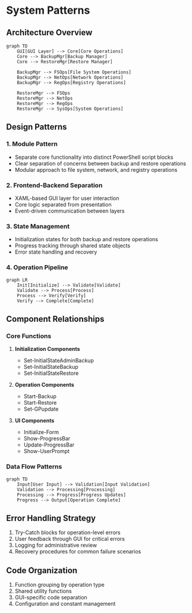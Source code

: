 # System Patterns

## Architecture Overview

```mermaid
graph TD
    GUI[GUI Layer] --> Core[Core Operations]
    Core --> BackupMgr[Backup Manager]
    Core --> RestoreMgr[Restore Manager]
    
    BackupMgr --> FSOps[File System Operations]
    BackupMgr --> NetOps[Network Operations]
    BackupMgr --> RegOps[Registry Operations]
    
    RestoreMgr --> FSOps
    RestoreMgr --> NetOps
    RestoreMgr --> RegOps
    RestoreMgr --> SysOps[System Operations]
```

## Design Patterns

### 1. Module Pattern
- Separate core functionality into distinct PowerShell script blocks
- Clear separation of concerns between backup and restore operations
- Modular approach to file system, network, and registry operations

### 2. Frontend-Backend Separation
- XAML-based GUI layer for user interaction
- Core logic separated from presentation
- Event-driven communication between layers

### 3. State Management
- Initialization states for both backup and restore operations
- Progress tracking through shared state objects
- Error state handling and recovery

### 4. Operation Pipeline
```mermaid
graph LR
    Init[Initialize] --> Validate[Validate]
    Validate --> Process[Process]
    Process --> Verify[Verify]
    Verify --> Complete[Complete]
```

## Component Relationships

### Core Functions
1. **Initialization Components**
   - Set-InitialStateAdminBackup
   - Set-InitialStateBackup
   - Set-InitialStateRestore

2. **Operation Components**
   - Start-Backup
   - Start-Restore
   - Set-GPupdate

3. **UI Components**
   - Initialize-Form
   - Show-ProgressBar
   - Update-ProgressBar
   - Show-UserPrompt

### Data Flow Patterns
```mermaid
graph TD
    Input[User Input] --> Validation[Input Validation]
    Validation --> Processing[Processing]
    Processing --> Progress[Progress Updates]
    Progress --> Output[Operation Complete]
```

## Error Handling Strategy
1. Try-Catch blocks for operation-level errors
2. User feedback through GUI for critical errors
3. Logging for administrative review
4. Recovery procedures for common failure scenarios

## Code Organization
1. Function grouping by operation type
2. Shared utility functions
3. GUI-specific code separation
4. Configuration and constant management
